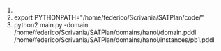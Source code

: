 1. 
2. export PYTHONPATH="/home/federico/Scrivania/SATPlan/code/"
3. python2 main.py -domain /home/federico/Scrivania/SATPlan/domains/hanoi/domain.pddl /home/federico/Scrivania/SATPlan/domains/hanoi/instances/pb1.pddl

